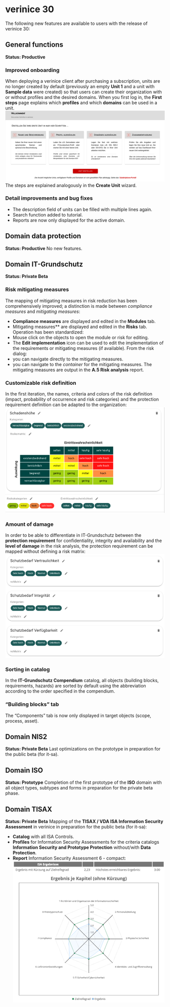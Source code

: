 <!-- © 2024 The Project Contributors - see AUTHORS.txt -->
# verinice 30

The following new features are available to users with the release of verinice 30:

## General functions
**Status: Productive**

### Improved onboarding

When deploying a verinice client after purchasing a subscription, units are no longer created by default (previously an empty **Unit 1** and a unit with **Sample data** were created) so that users can create their organization with or without profiles and the desired domains.
When you first log in, the **First steps** page explains which **profiles** and which **domains** can be used in a unit.
![First steps]( /assets/en/roadmap/erste-schritte.de.png)
The steps are explained analogously in the **Create Unit** wizard.

### Detail improvements and bug fixes

- The description field of units can be filled with multiple lines again.
- Search function added to tutorial.
- Reports are now only displayed for the active domain.

## Domain data protection
**Status: Productive**
No new features.

## Domain IT-Grundschutz
**Status: Private Beta**

### Risk mitigating measures

The mapping of mitigating measures in risk reduction has been comprehensively improved; a distinction is made between *compliance measures* and *mitigating measures*:
- **Compliance measures** are displayed and edited in the **Modules** tab.
-  Mitigating measures** are displayed and edited in the **Risks** tab.
Operation has been standardized:
- Mouse click on the objects to open the module or risk for editing.
- The **Edit implementation** icon can be used to edit the implementation of the requirements or mitigating measures (if available).
From the risk dialog:
- you can navigate directly to the mitigating measures.
- you can navigate to the *container* for the mitigating measures.
The mitigating measures are output in the **A.5 Risk analysis** report.

### Customizable risk definition

In the first iteration, the names, criteria and colors of the risk definition (impact, probability of occurrence and risk categories) and the protection requirement definition can be adapted to the organization:
![Customizable risk definition]( /assets/en/roadmap/risikodefinition.de.png)

### Amount of damage
In order to be able to differentiate in IT-Grundschutz between the **protection requirement** for confidentiality, integrity and availability and the **level of damage** in the risk analysis, the protection requirement can be mapped without defining a risk matrix:
![Customizable risk definition]( /assets/en/roadmap/risikodefinition_ohne_matrix.de.png)

### Sorting in catalog
In the **IT-Grundschutz Compendium** catalog, all objects (building blocks, requirements, hazards) are sorted by default using the abbreviation according to the order specified in the compendium.
### “Building blocks” tab
The “Components” tab is now only displayed in target objects (scope, process, asset).
## Domain NIS2
**Status: Private Beta**
Last optimizations on the prototype in preparation for the public beta (for it-sa).
## Domain ISO
**Status: Prototype**
Completion of the first prototype of the **ISO** domain with all object types, subtypes and forms in preparation for the private beta phase.
## Domain TISAX
**Status: Private Beta**
Mapping of the **TISAX / VDA ISA Information Security Assessment** in verinice in preparation for the public beta (for it-sa):
- **Catalog** with all ISA Controls.
- **Profiles** for Information Security Assessments for the criteria catalogs **Information Security and Prototype Protection** without/with **Data Protection**.
- **Report** Information Security Assessment 6 - compact:
![Customizable risk definition]( /assets/en/roadmap/vda-isa_report.de.png)
